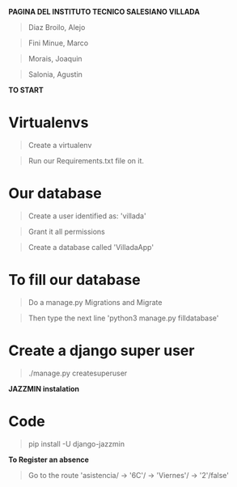 **PAGINA DEL INSTITUTO TECNICO SALESIANO VILLADA**
> Diaz Broilo, Alejo

> Fini Minue, Marco

> Morais, Joaquin

> Salonia, Agustin

**TO START**
# Virtualenvs
> Create a virtualenv

> Run our Requirements.txt file on it.

# Our database

> Create a user identified as: 'villada'

> Grant it all permissions

> Create a database called 'VilladaApp'

# To fill our database

> Do a manage.py Migrations and Migrate

> Then type the next line 'python3 manage.py filldatabase' 

# Create a django super user

> ./manage.py createsuperuser

**JAZZMIN instalation**
# Code

> pip install -U django-jazzmin

**To Register an absence**

> Go to the route 'asistencia/<curso> -> '6C'/<dia> -> 'Viernes'/<modulo> -> '2'/false' 



